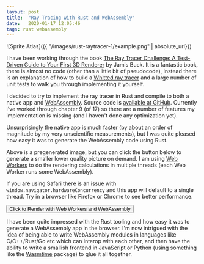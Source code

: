 ```yaml
---
layout: post
title:  "Ray Tracing with Rust and WebAssembly"
date:   2020-01-17 12:05:46
tags: rust webassembly
---
```


![Sprite Atlas]({{ "/images/rust-raytracer-1/example.png" | absolute_url}})


I have been working through the book [The Ray Tracer Challenge: A Test-Driven Guide to Your First 3D Renderer](https://pragprog.com/book/jbtracer/the-ray-tracer-challenge) by Jamis Buck. It is a fantastic book, there is almost no code (other than a little bit of pseudocode), instead there is an explanation of how to build a [Whitted ray tracer](https://en.wikipedia.org/wiki/Ray_tracing_(graphics)#Recursive_ray_tracing_algorithm) and a large number of unit tests to walk you through implementing it yourself.

I decided to try to implement the ray tracer in Rust and compile to both a native app and [WebAssembly](https://webassembly.org/). Source code is [available at GitHub](https://github.com/wtfleming/rust-ray-tracer). Currently i've worked through chapter 9 (of 17) so there are a number of features my implementation is missing (and I haven't done any optimization yet).

Unsurprisingly the native app is much faster (by about an order of magnitude by my very unscientific measurements), but I was quite pleased how easy it was to generate the WebAssembly code using Rust.

Above is a pregenerated image, but you can click the button below to generate a smaller lower quality picture on demand. I am using [Web Workers](https://developer.mozilla.org/en-US/docs/Web/API/Web_Workers_API/Using_web_workers) to do the rendering calculations in multiple threads (each Web Worker runs some WebAssembly).

If you are using Safari there is an issue with `window.navigator.hardwareConcurrency` and this app will default to a single thread. Try in a browser like Firefox or Chrome to see better performance.

<button id="raytracer-button">Click to Render with Web Workers and WebAssembly</button>
<canvas id="raytracer-canvas" width="350" height="250"></canvas>

I have been quite impressed with the Rust tooling and how easy it was to generate a WebAssembly app in the browser. I'm now intrigued with the idea of being able to write WebAssembly modules in languages like C/C++/Rust/Go etc which can interop with each other, and then have the ability to write a smallish frontend in JavaScript or Python (using something like the [Wasmtime](https://wasmtime.dev/) package) to glue it all together.

<script src="/js/rust-raytracer-1/index.js"></script>
